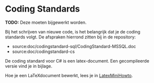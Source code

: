Coding Standards
================

**TODO:** Deze moeten bijgewerkt worden.

Bij het schrijven van nieuwe code, is het belangrijk dat je de coding
standards volgt. De afspraken hierrond zitten bij in de repository:

-   source:doc/codingstandard-sql/CodingStandard-MSSQL.doc
-   source:doc/codingstandard-cs

De coding standard voor C\# is een latex-document. Een gecompileerde
versie vind je in bijlage.

Hoe je een LaTeXdocument bewerkt, lees je in [LatexMiniHowto](LatexMiniHowto.md).
